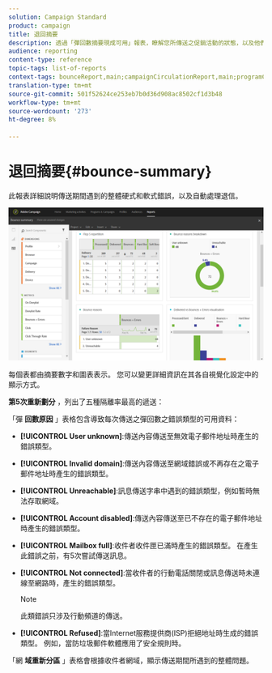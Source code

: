 ```yaml
---
solution: Campaign Standard
product: campaign
title: 退回摘要
description: 透過「彈回數摘要現成可用」報表，瞭解您所傳送之促銷活動的狀態，以及他們可能遇到的錯誤。
audience: reporting
content-type: reference
topic-tags: list-of-reports
context-tags: bounceReport,main;campaignCirculationReport,main;programCirculationReport,main
translation-type: tm+mt
source-git-commit: 501f52624ce253eb7b0d36d908ac8502cf1d3b48
workflow-type: tm+mt
source-wordcount: '273'
ht-degree: 8%

---
```



# 退回摘要{#bounce-summary}

此報表詳細說明傳送期間遇到的整體硬式和軟式錯誤，以及自動處理退信。

![](assets/campaign_reports_bounces.png)

每個表都由摘要數字和圖表表示。 您可以變更詳細資訊在其各自視覺化設定中的顯示方式。

**第5次重新劃分** ，列出了五種隔離率最高的遞送：

「彈 **回數原因** 」表格包含導致每次傳送之彈回數之錯誤類型的可用資料：

* **[!UICONTROL User unknown]**:傳送內容傳送至無效電子郵件地址時產生的錯誤類型。
* **[!UICONTROL Invalid domain]**:傳送內容傳送至網域錯誤或不再存在之電子郵件地址時產生的錯誤類型。
* **[!UICONTROL Unreachable]**:訊息傳送字串中遇到的錯誤類型，例如暫時無法存取網域。
* **[!UICONTROL Account disabled]**:傳送內容傳送至已不存在的電子郵件地址時產生的錯誤類型。
* **[!UICONTROL Mailbox full]**:收件者收件匣已滿時產生的錯誤類型。 在產生此錯誤之前，有5次嘗試傳送訊息。
* **[!UICONTROL Not connected]**:當收件者的行動電話關閉或訊息傳送時未連線至網路時，產生的錯誤類型。

   >[!NOTE]
   >
   >此類錯誤只涉及行動頻道的傳送。

* **[!UICONTROL Refused]**:當Internet服務提供商(ISP)拒絕地址時生成的錯誤類型。 例如，當防垃圾郵件軟體應用了安全規則時。

「網 **域重新分區** 」表格會根據收件者網域，顯示傳送期間所遇到的整體問題。
